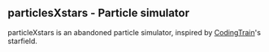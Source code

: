 ## particlesXstars - Particle simulator

particleXstars is an abandoned particle simulator, inspired by [CodingTrain](https://github.com/CodingTrain)'s starfield.
